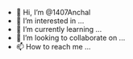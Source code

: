 - 👋 Hi, I’m @1407Anchal
- 👀 I’m interested in ...
- 🌱 I’m currently learning ...
- 💞️ I’m looking to collaborate on ...
- 📫 How to reach me ...

<!---
1407Anchal/1407Anchal is a ✨ special ✨ repository because its `README.md` (this file) appears on your GitHub profile.
You can click the Preview link to take a look at your changes.
--->
